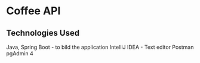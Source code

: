 # Coffee API

## Technologies Used
Java, Spring Boot - to bild the application
IntelliJ IDEA - Text editor
Postman
pgAdmin 4





